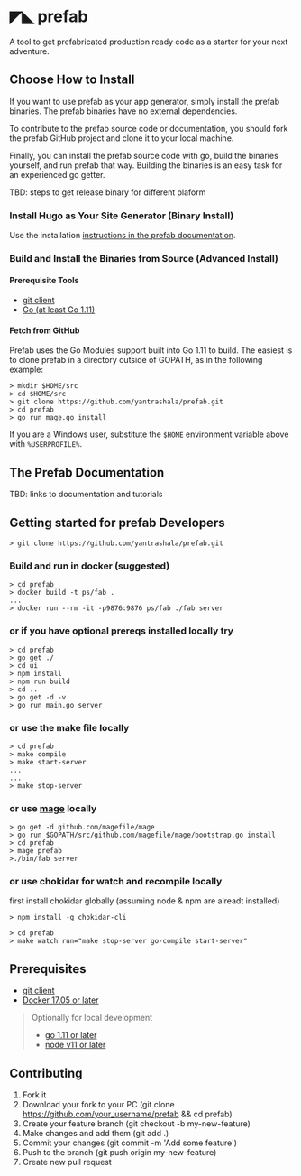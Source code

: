 # ◤◣ prefab
A tool to get prefabricated production ready code as a starter for your next adventure.

## Choose How to Install
If you want to use prefab as your app generator, simply install the prefab binaries. The prefab binaries have no external dependencies.

To contribute to the prefab source code or documentation, you should fork the prefab GitHub project and clone it to your local machine.

Finally, you can install the prefab source code with go, build the binaries yourself, and run prefab that way. Building the binaries is an easy task for an experienced go getter.

TBD: steps to get release binary for different plaform

### Install Hugo as Your Site Generator (Binary Install)
Use the installation [instructions in the prefab documentation]().

### Build and Install the Binaries from Source (Advanced Install)

#### Prerequisite Tools
* [git client](https://git-scm.com/)
* [Go (at least Go 1.11)](https://goland.org/dl)

#### Fetch from GitHub
Prefab uses the Go Modules support built into Go 1.11 to build. The easiest is to clone prefab in a directory outside of GOPATH, as in the following example:

```
> mkdir $HOME/src
> cd $HOME/src
> git clone https://github.com/yantrashala/prefab.git
> cd prefab
> go run mage.go install
```
If you are a Windows user, substitute the `$HOME` environment variable above with `%USERPROFILE%`.

## The Prefab Documentation

TBD: links to documentation and tutorials

## Getting started for prefab Developers

```
> git clone https://github.com/yantrashala/prefab.git
```

### Build and run in docker (suggested)
```
> cd prefab
> docker build -t ps/fab .
...
> docker run --rm -it -p9876:9876 ps/fab ./fab server
```

### or if you have optional prereqs installed locally try
```
> cd prefab
> go get ./
> cd ui
> npm install
> npm run build
> cd ..
> go get -d -v
> go run main.go server 
```

### or use the make file locally
```
> cd prefab
> make compile
> make start-server
...
...
> make stop-server
```

### or use [mage](https://github.com/magefile/mage) locally
```
> go get -d github.com/magefile/mage
> go run $GOPATH/src/github.com/magefile/mage/bootstrap.go install
> cd prefab
> mage prefab
>./bin/fab server

```

### or use chokidar for watch and recompile locally

first install chokidar globally (assuming node & npm are alreadt installed)
```
> npm install -g chokidar-cli
```

```
> cd prefab
> make watch run="make stop-server go-compile start-server"
```

## Prerequisites
* [git client](https://git-scm.com/)
* [Docker 17.05 or later](https://www.docker.com/)

> Optionally for local development
>* [go 1.11 or later](https://golang.org/dl)
>* [node v11 or later](https://nodejs.org)

## Contributing
1. Fork it
2. Download your fork to your PC (git clone https://github.com/your_username/prefab && cd prefab)
3. Create your feature branch (git checkout -b my-new-feature)
4. Make changes and add them (git add .)
5. Commit your changes (git commit -m 'Add some feature')
6. Push to the branch (git push origin my-new-feature)
7. Create new pull request
